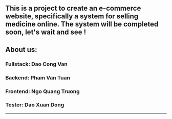## This is a project to create an e-commerce website, specifically a system for selling medicine online. The system will be completed soon, let's wait and see !
## About us:
### Fullstack: Dao Cong Van
### Backend: Pham Van Tuan
### Frontend: Ngo Quang Truong
### Tester: Dao Xuan Dong
-------------------------------------
